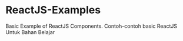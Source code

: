 # ReactJS-Examples
Basic Example of ReactJS Components. Contoh-contoh basic ReactJS Untuk Bahan Belajar
